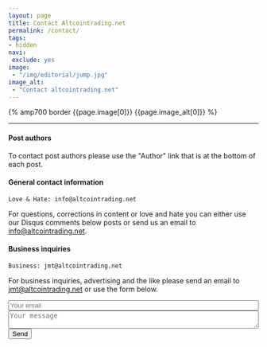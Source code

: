 ```yaml
---
layout: page
title: Contact Altcointrading.net
permalink: /contact/
tags:
- hidden
navi:
 exclude: yes
image:
 - "/img/editorial/jump.jpg"
image_alt:
 - "Contact altcointrading.net"
---
```


{% amp700 border {{page.image[0]}} {{page.image_alt[0]}} %}

__________________________


#### Post authors

To contact post authors please use the "Author" link that is at the bottom of each post.

#### General contact information

`Love & Hate: info@altcointrading.net`

For questions, corrections in content or love and hate you can either use our Disqus comments below posts or send us an email to info@altcointrading.net.



#### Business inquiries

`Business: jmt@altcointrading.net `

For business inquiries, advertising and the like please send an email to jmt@altcointrading.net or use the form below.

<form method="POST" action="http://formspree.io/jmt@altcointrading.net">
  <input type="text" name="_replyto" placeholder="Your email" style="display:block;width:100%"/>
  <input type="hidden" name="_format" value="plain" />
  <input type="text" name="_gotcha" style="display:none" />
  <textarea name="message" placeholder="Your message"  style="display:block;width:100%"></textarea>
  <input type="hidden" name="_next" value="//altcointrading.net/thanks/" />
  <button type="submit">Send</button>
</form>

